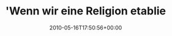 ---
retweeted: false
source: <a href="http://twitter.com" rel="nofollow">Twitter Web Client</a>
entities:
  hashtags: []
  symbols: []
  user_mentions: []
  urls: []
display_text_range:
- '0'
- '140'
favorite_count: '0'
id_str: '14111302543'
truncated: false
retweet_count: '0'
id: '14111302543'
created_at: Sun May 16 17:50:56 +0000 2010
favorited: false
full_text: "'Wenn wir eine Religion etablieren wollten die der Bergpredigt diametral
  entgegen steht, sähe sie dem heutigen Pop-Christentum sehr ähnlich'"
lang: de
tags:
- pesos:twitter
date: '2010-05-16T17:50:56+00:00'
src: https://twitter.com/bascht/status/14111302543
original_url: https://twitter.com/bascht/status/14111302543
type: twitter_tweet
text: "'Wenn wir eine Religion etablieren wollten die der Bergpredigt diametral entgegen
  steht, sähe sie dem heutigen Pop-Christentum sehr ähnlich'"
title: "'Wenn wir eine Religion etablie"

---